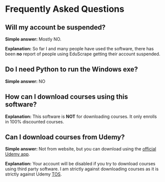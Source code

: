 # Frequently Asked Questions

## Will my account be suspended?

**Simple answer:** Mostly NO.

**Explanation:** So far I and many people have used the software, there has been **no** report of people using EduScrape getting their account suspended.

## Do I need Python to run the Windows exe?

**Simple answer:** NO

## How can I download courses using this software?

**Explanation:** This software is **NOT** for downloading courses. It only enrolls in 100% discounted courses. 

## Can I download courses from Udemy?

**Simple answer:** Not from website, but you can download using the [official Udemy app](https://www.udemy.com/mobile/).

**Explanation:** Your account will be disabled if you try to download courses using third party software.
I am strictly against downloading courses as it is strictly against Udemy [TOS](https://www.udemy.com/terms/).


